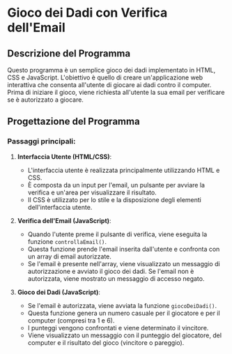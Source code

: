 # Gioco dei Dadi con Verifica dell'Email

## Descrizione del Programma

Questo programma è un semplice gioco dei dadi implementato in HTML, CSS e JavaScript. L'obiettivo è quello di creare un'applicazione web interattiva che consenta all'utente di giocare ai dadi contro il computer. Prima di iniziare il gioco, viene richiesta all'utente la sua email per verificare se è autorizzato a giocare.

## Progettazione del Programma

### Passaggi principali:

1. **Interfaccia Utente (HTML/CSS)**:
    - L'interfaccia utente è realizzata principalmente utilizzando HTML e CSS.
    - È composta da un input per l'email, un pulsante per avviare la verifica e un'area per visualizzare il risultato.
    - Il CSS è utilizzato per lo stile e la disposizione degli elementi dell'interfaccia utente.

2. **Verifica dell'Email (JavaScript)**:
    - Quando l'utente preme il pulsante di verifica, viene eseguita la funzione `controllaEmail()`.
    - Questa funzione prende l'email inserita dall'utente e confronta con un array di email autorizzate.
    - Se l'email è presente nell'array, viene visualizzato un messaggio di autorizzazione e avviato il gioco dei dadi. Se l'email non è autorizzata, viene mostrato un messaggio di accesso negato.

3. **Gioco dei Dadi (JavaScript)**:
    - Se l'email è autorizzata, viene avviata la funzione `giocoDeiDadi()`.
    - Questa funzione genera un numero casuale per il giocatore e per il computer (compresi tra 1 e 6).
    - I punteggi vengono confrontati e viene determinato il vincitore.
    - Viene visualizzato un messaggio con il punteggio del giocatore, del computer e il risultato del gioco (vincitore o pareggio).
